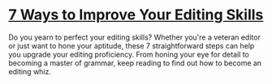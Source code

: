 
# [7 Ways to Improve Your Editing Skills](https://www.mindhaste.com/t/writing-tips/7-ways-to-improve-your-editing-skills-201)

Do you yearn to perfect your editing skills? Whether you're a veteran editor or just want to hone your aptitude, these 7 straightforward steps can help you upgrade your editing proficiency. From honing your eye for detail to becoming a master of grammar, keep reading to find out how to become an editing whiz.
    